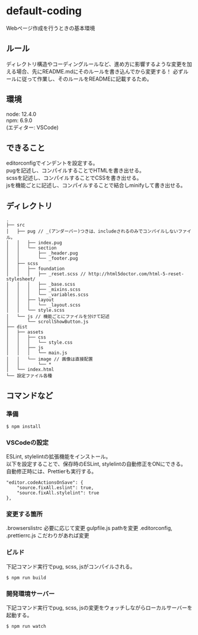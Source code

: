 # default-coding
Webページ作成を行うときの基本環境

## ルール
ディレクトリ構造やコーディングルールなど、進め方に影響するような変更を加える場合、先にREADME.mdにそのルールを書き込んでから変更する！
必ずルールに従って作業し、そのルールをREADMEに記載するため。

## 環境
node: 12.4.0  
npm: 6.9.0  
(エディター: VSCode)

## できること
editorconfigでインデントを設定する。  
pugを記述し、コンパイルすることでHTMLを書き出せる。  
scssを記述し、コンパイルすることでCSSを書き出せる。  
jsを機能ごとに記述し、コンパイルすることで結合しminifyして書き出せる。  

## ディレクトリ
```
.
├── src
│   ├── pug // _(アンダーバー)つきは、includeされるのみでコンパイルしないファイル。
│   │   ├── index.pug
│   │   └── section
│   │       ├── _header.pug
│   │       └── _footer.pug
│   ├── scss
│   │   ├── foundation
│   │   │   ├── _reset.scss // http://html5doctor.com/html-5-reset-stylesheet/
│   │   │   ├── _base.scss
│   │   │   ├── _mixins.scss
│   │   │   └── _variables.scss
│   │   ├── layout
│   │   │   └── _layout.scss
│   │   └── style.scss
│   └── js // 機能ごとにファイルを分けて記述
│       └── scrollShowButton.js
├── dist
│   ├── assets
│   │   ├── css
│   │   │   └── style.css
│   │   ├── js
│   │   │   └── main.js
│   │   └── image // 画像は直接配置
│   │       └── *
│   └── index.html
└── 設定ファイル各種
```

## コマンドなど
### 準備
```
$ npm install
```

### VSCodeの設定
ESLint, stylelintの拡張機能をインストール。  
以下を設定することで、保存時のESLint, stylelintの自動修正をONにできる。  
自動修正時には、Prettierも実行する。

```
"editor.codeActionsOnSave": {
    "source.fixAll.eslint": true,
    "source.fixAll.stylelint": true
},
```

### 変更する箇所
.browserslistrc 必要に応じて変更
gulpfile.js pathを変更
.editorconfig, .prettierrc.js こだわりがあれば変更

### ビルド
下記コマンド実行でpug, scss, jsがコンパイルされる。
```
$ npm run build
```

### 開発環境サーバー
下記コマンド実行でpug, scss, jsの変更をウォッチしながらローカルサーバーを起動する。
```
$ npm run watch
```
